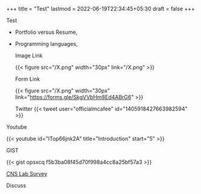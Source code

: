 +++
title = "Test"
lastmod = 2022-06-19T22:34:45+05:30
draft = false
+++

Test

-   Portfolio versus Resume,
-   Programming languages,

    Image Link

    {{< figure src="/X.png" width="30px" link="/X.png" >}}

    Form Link

    {{< figure src="/X.png" width="30px" link="https://forms.gle/SkgVVbHm8Ed4ABrG6" >}}

    Twitter
    {{< tweet user="officialmcafee" id="1405918427663982594" >}}

Youtube

{{< youtube id="ITop66jnk2A" title="Introduction" start="5" >}}

GIST

{{< gist opsxcq f5b3ba08f45d70f998a4cc8a25bf57a3 >}}

[CNS Lab Survey](https://forms.gle/SkgVVbHm8Ed4ABrG6)

Discuss